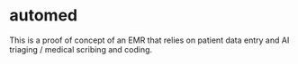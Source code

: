 # automed
This is a proof of concept of an EMR that relies on patient data entry and AI triaging / medical scribing and coding.
